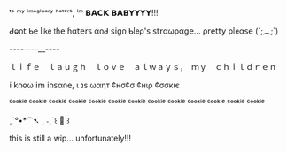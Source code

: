 ᵗᵒ ᵐʸ ⁱᵐᵃᵍⁱⁿᵃʳʸ ʰᵃᵗᵉʳˢ, ⁱᵐ 𝗕𝗔𝗖𝗞 𝗕𝗔𝗕𝗬𝗬𝗬𝗬!!!

ᑯⱺ𐓣𝗍 ᑲ𝖾 ᥣ𝗂𝗄𝖾 𝗍ɦ𝖾 ɦα𝗍𝖾𝗋𝗌 α𐓣ᑯ 𝗌𝗂𝗀𐓣 ᑲᥣ𝖾ρ'𝗌 𝗌𝗍𝗋αωρα𝗀𝖾... ρ𝗋𝖾𝗍𝗍𝗒 ρᥣ𝖾α𝗌𝖾 (´;︵;`)

________----_________----_____________----__________

ｌｉｆｅ　ｌａｕｇｈ　ｌｏｖｅ　ａｌｗａｙｓ，　ｍｙ　ｃｈｉｌｄｒｅｎ

𝗂 𝗄𐓣ⱺω 𝗂ꭑ 𝗂𐓣𝗌α𐓣𝖾, ι נѕ ωαηт ¢нσ¢σ ¢нιρ ¢σσкιє

ᶜᵒᵒᵏⁱᵉ ᶜᵒᵒᵏⁱᵉ ᶜᵒᵒᵏⁱᵉ ᶜᵒᵒᵏⁱᵉ ᶜᵒᵒᵏⁱᵉ ᶜᵒᵒᵏⁱᵉ ᶜᵒᵒᵏⁱᵉ ᶜᵒᵒᵏⁱᵉ ᶜᵒᵒᵏⁱᵉ ᶜᵒᵒᵏⁱᵉ ᶜᵒᵒᵏⁱᵉ ᶜᵒᵒᵏⁱᵉ ᶜᵒᵒᵏⁱᵉ 

ˏˋ°•*⁀➷ ˏ ˗ˏˋ꒰ 🍒 ꒱ 

this is still a wip... unfortunately!!!



